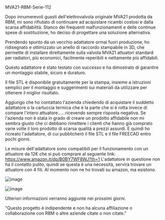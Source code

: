 MVA21-RBM-Serie-112

Dopo innumerevoli guasti dell'elettrovalvola originale MVA21 prodotta da RBM, mi sono rifiutato di continuare ad acquistare ricambi costosi e dalla scarsa affidabilità. Stanco dei frequenti malfunzionamenti e delle continue spese di sostituzione, ho deciso di progettare una soluzione alternativa.

Prendendo spunto da un vecchio adattatore ormai fuori produzione, ho ridisegnato e ottimizzato un anello di raccordo stampabile in 3D, che permette di installare direttamente sulla valvola MVA21 attuatori standard per radiatori, più economici, facilmente reperibili e nettamente più affidabili.

Questo adattatore è stato testato con successo e ha dimostrato di garantire un montaggio stabile, sicuro e duraturo.

Il file STL è disponibile gratuitamente per la stampa, insieme a istruzioni semplici per il montaggio e suggerimenti sui materiali da utilizzare per ottenere il miglior risultato.

Aggiungo che ho contattato l'azienda chiedendo di acquistare il suddetto adattatore o la cartuccia termica che è la parte che si è rotta invece di compare l'intero attuatore......ricevendo sempre risposta negativa. Se l'azienda non è stata in grado di creare un prodotto affidabile non mi sembra giusto che ci debbano rimettere i clienti che hanno già comprato varie volte il loro prodotto di scarsa qualità a prezzi assurdi. E quindi ho ricreato l'adattatore, di cui pubblicherò il file STL e il file FREECAD entro pochi giorni.

Le misure dell'adattatore sono compatibili per il funzionamento con un attuatore da 12€ che si può comprare al seguente link:
https://www.amazon.it/dp/B0BY7WF8WJ?th=1
L'adattatore in questione non ha il contatto pulito, quindi se questa è una necessità, servirà trovare un attuatore con 4 fili. Al momento non ne ho trovati su amazon, ma esistono.

![image](https://github.com/user-attachments/assets/16244c59-9399-46eb-95d4-900be709e740)


![image](https://github.com/user-attachments/assets/7cdced8a-3170-4f92-9a38-aa7724e2b75d)



Ulteriori informazioni verranno aggiunte nei prossimi giorni.

"Questo progetto è indipendente e non ha alcuna affiliazione o collaborazione con RBM o altre aziende citate o non citate."

